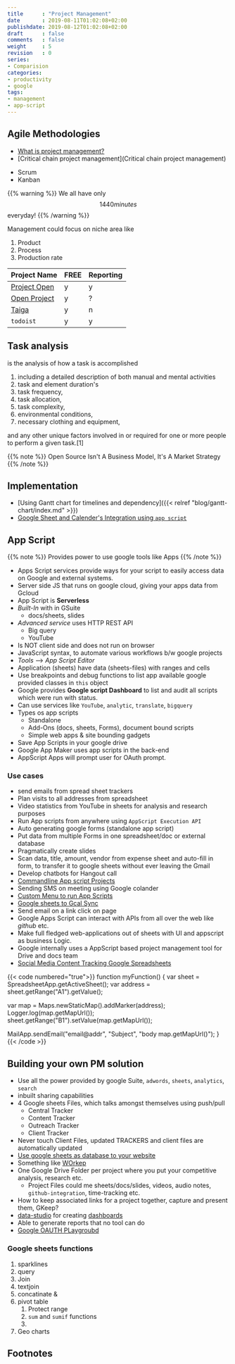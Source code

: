 ```yaml
---
title      : "Project Management"
date       : 2019-08-11T01:02:08+02:00
publishdate: 2019-08-12T01:02:08+02:00
draft      : false
comments   : false
weight     : 5
revision   : 0
series:
- Comparision
categories:
- productivity
- google
tags:
- management
- app-script
---
```



## Agile Methodologies

* [What is project management?](https://en.wikipedia.org/wiki/Project_management)
* [Critical chain project management](Critical chain project management)

- Scrum
- Kanban
<!-- more -->

{{% warning %}}
We all have only $$1440 minutes$$ everyday!
{{% /warning %}}

Management could focus on niche area like

1. Product
2. Process
3. Production rate


Project Name | FREE | Reporting
-------------|------|----------
[Project Open](http://www.project-open.com/en/install-ubuntu-xenial-xerus) | y | y
[Open Project](https://www.openproject.org/download-and-installation/) | y | ?
[Taiga](https://tree.taiga.io/project/avimehenwal-project-life/admin/project-profile/details) | y | n
`todoist` | y | y

## Task analysis

is the analysis of how a task is accomplished

1. including a detailed description of both manual and mental activities
2. task and element duration's
3. task frequency,
4. task allocation,
5. task complexity,
6. environmental conditions,
7. necessary clothing and equipment,

and any other unique factors involved in or required for one or more people to perform a given task.[1]

{{% note %}}
Open Source Isn't A Business Model, It's A Market Strategy
{{% /note %}}

## Implementation

* [Using Gantt chart for timelines and dependency]({{< relref "blog/gantt-chart/index.md" >}})
* [Google Sheet and Calender's Integration using `app script`](https://www.youtube.com/watch?v=qXG-i_sG8CI)

## App Script

{{% note %}}
Provides power to use google tools like Apps
{{% /note %}}

* Apps Script services provide ways for your script to easily access data on Google and external systems.
* Server side JS that runs on google cloud, giving your apps data from Gcloud
* App Script is **Serverless**
* *Built-In* with in GSuite
  * docs/sheets, slides
* *Advanced service* uses HTTP REST API
  * Big query
  * YouTube
* Is NOT client side and does not run on browser
* JavaScript syntax, to automate various workflows b/w google projects
* *Tools* --> *App Script Editor*
* Application (sheets) have data (sheets-files) with ranges and cells
* Use breakpoints and debug functions to list app available google provided classes in `this` object
* Google provides **Google script Dashboard** to list and audit all scripts which were run with status.
* Can use services like `YouTube`, `analytic`, `translate`, `bigquery`
* Types os app scripts
  * Standalone
  * Add-Ons (docs, sheets, Forms), document bound scripts
  * Simple web apps & site bounding gadgets
* Save App Scripts in your google drive
* Google App Maker uses app scripts in the back-end
* AppScript Apps will prompt user for OAuth prompt.

### Use cases

* send emails from spread sheet trackers
* Plan visits to all addresses from spreadsheet
* Video statistics from YouTube in sheets for analysis and research purposes
* Run App scripts from anywhere using `AppScript Execution API`
* Auto generating google forms (standalone app script)
* Put data from multiple Forms in one spreadsheet/doc or external database
* Pragmatically create slides
* Scan data, title, amount, vendor from expense sheet and auto-fill in form, to transfer it to google sheets without ever leaving the Gmail
* Develop chatbots for Hangout call
* [Commandline App script Projects](https://github.com/google/clasp)
* Sending SMS on meeting using Google colander
* [Custom Menu to run App Scripts](https://medium.com/@dontmesswithjo/custom-menus-94d8e4325b0d)
* [Google sheets to Gcal Sync](https://cloud.google.com/blog/products/g-suite/g-suite-pro-tip-how-to-automatically-add-a-schedule-from-google-sheets-into-calendar)
* Send email on a link click on page
* Google Apps Script can interact with APIs from all over the web like *github* etc.
* Make full fledged web-applications out of sheets with UI and appscript as business Logic.
* Google internally uses a AppScript based project management tool for Drive and docs team
* [Social Media Content Tracking Google Spreadsheets](https://mashable.com/2012/02/09/social-media-analytics-spreadsheets/?europe=true)


{{< code numbered="true">}}
function myFunction() {
  var sheet = SpreadsheetApp.getActiveSheet();
  var address = sheet.getRange("A1").getValue();

  var map = Maps.newStaticMap().addMarker(address);
  Logger.log(map.getMapUrl());
  sheet.getRange("B1").setValue(map.getMapUrl());

  MailApp.sendEmail("email@addr", "Subject", "body map.getMapUrl()");
}
{{< /code >}}

## Building your own PM solution

* Use all the power provided by google Suite, `adwords`, `sheets`, `analytics`, `search`
* inbuilt sharing capabilities
* 4 Google sheets Files, which talks amongst themselves using push/pull
  * Central Tracker
  * Content Tracker
  * Outreach Tracker
  * Client Tracker
* Never touch Client Files, updated TRACKERS and client files are automatically updated
* [Use google sheets as database to your website](https://medium.com/@jaejohns/how-to-use-google-sheets-as-your-website-database-b0f2f13d0396)
* Something like [WOrkep](https://app.workep.co)
* One Google Drive Folder per project where you put your competitive analysis, research etc.
  * Project Files could me sheets/docs/slides, videos, audio notes, `github-integration`, time-tracking etc.
* How to keep associated links for a project together, capture and present them, GKeep?
* [data-studio](https://www.youtube.com/watch?v=gug-XQ0IJA8) for creating [dashboards](https://datastudio.google.com)
* Able to generate reports that no tool can do
* [Google OAUTH PLaygroubd](https://developers.google.com/oauthplayground/)

### Google sheets functions

1. sparklines
2. query
3. Join
4. textjoin
5. concatinate &
6. pivot table
   1. Protect range
   2. `sum` and `sumif` functions
   3.
7. Geo charts

## Footnotes

[^1]: [Google Codelab Tutorial](https://codelabs.developers.google.com/codelabs/apps-script-intro/#0)
[^2]: [Google codelabs](https://codelabs.developers.google.com/)
[gsuitedevs/apps-script-samples](https://github.com/gsuitedevs/apps-script-samples)